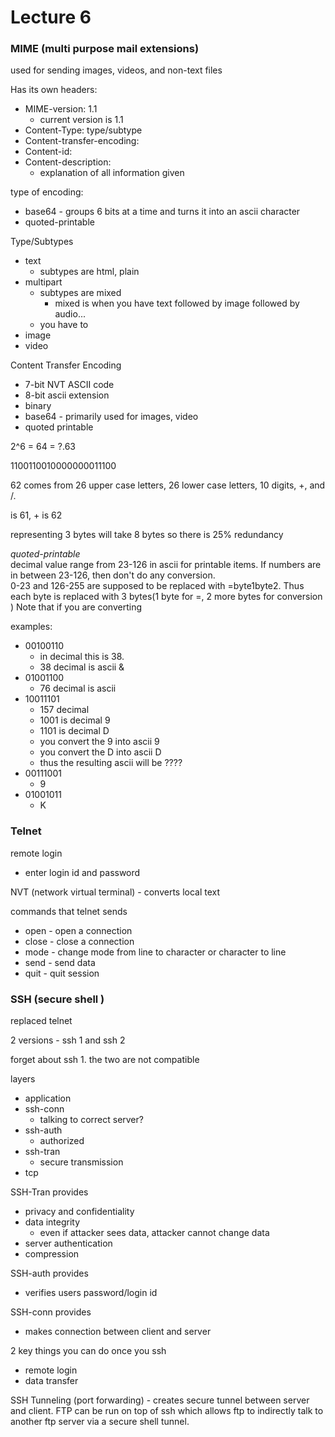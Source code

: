 Lecture 6
==========

### MIME (multi purpose mail extensions)
used for sending images, videos, and non-text files

Has its own headers:
* MIME-version: 1.1
  * current version is 1.1
* Content-Type: type/subtype
* Content-transfer-encoding:
* Content-id:
* Content-description:
  * explanation of all information given

type of encoding:
* base64 - groups 6 bits at a time and turns it into an ascii character
* quoted-printable


Type/Subtypes  
* text
  * subtypes are html, plain
* multipart
  * subtypes are mixed
    * mixed is when you have text followed by image followed by audio...
  * you have to
* image
* video


Content Transfer Encoding

* 7-bit NVT ASCII code
* 8-bit ascii extension
* binary
* base64 - primarily used for images, video
* quoted printable


2^6 = 64 = ?.63

1100110010000000011100


62 comes from 26 upper case letters, 26 lower case letters, 10 digits, +, and /.

is 61, + is 62

representing 3 bytes will take 8 bytes so there is 25% redundancy


*quoted-printable*   
decimal value range from 23-126 in ascii for printable items.
If numbers are in between 23-126, then don't do any conversion.  
0-23 and 126-255 are supposed to be replaced with =byte1byte2. Thus each byte is replaced with 3 bytes(1 byte for =, 2 more bytes for conversion )
Note that if you are converting

examples:   
* 00100110
    * in decimal this is 38.
    * 38 decimal is ascii &
* 01001100
    * 76 decimal is ascii
* 10011101
  * 157 decimal
  * 1001 is decimal 9
  * 1101 is decimal D
  * you convert the 9 into ascii 9
  * you convert the D into ascii D
  * thus the resulting ascii will be ????
* 00111001
  * 9
* 01001011
  * K


### Telnet
remote login
* enter login id and password

NVT (network virtual terminal) - converts local text


commands that telnet sends
* open - open a connection
* close - close a connection
* mode - change mode from line to character or character to line
* send - send data
* quit - quit session

### SSH (secure shell )
replaced telnet

2 versions - ssh 1 and ssh 2

forget about ssh 1. the two are not compatible

layers
* application
* ssh-conn
  * talking to correct server?
* ssh-auth
  * authorized
* ssh-tran
  * secure transmission
* tcp


SSH-Tran provides
* privacy and confidentiality
* data integrity
  * even if attacker sees data, attacker cannot change data
* server authentication
* compression

SSH-auth provides
* verifies users password/login id

SSH-conn provides
* makes connection between client and server

2 key things you can do once you ssh
* remote login
* data transfer

SSH Tunneling (port forwarding) - creates secure tunnel between server and client. FTP can be run on top of ssh which allows ftp to indirectly talk to another ftp server via a secure shell tunnel.
